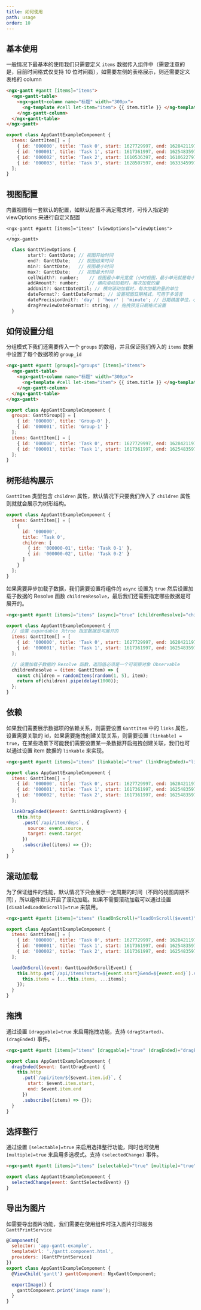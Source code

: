 ```yaml
---
title: 如何使用
path: usage
order: 10
---
```


## 基本使用

一般情况下最基本的使用我们只需要定义 `items` 数据传入组件中（需要注意的是，目前时间格式仅支持 10 位时间戳），如需要左侧的表格展示，则还需要定义表格的 column

```html
<ngx-gantt #gantt [items]="items">
  <ngx-gantt-table>
    <ngx-gantt-column name="标题" width="300px">
      <ng-template #cell let-item="item"> {{ item.title }} </ng-template>
    </ngx-gantt-column>
  </ngx-gantt-table>
</ngx-gantt>
```

```javascript
export class AppGanttExampleComponent {
  items: GanttItem[] = [
    { id: '000000', title: 'Task 0', start: 1627729997, end: 1628421197, expandable: true },
    { id: '000001', title: 'Task 1', start: 1617361997, end: 1625483597, links: ['000003', '000004', '000000'], expandable: true },
    { id: '000002', title: 'Task 2', start: 1610536397, end: 1610622797 },
    { id: '000003', title: 'Task 3', start: 1628507597, end: 1633345997, expandable: true }
  ];
}
```

## 视图配置

内置视图有一套默认的配置，如默认配置不满足需求时，可传入指定的 viewOptions 来进行自定义配置

```
<ngx-gantt #gantt [items]="items" [viewOptions]="viewOptions">
  ...
</ngx-gantt>
```

```javascript
  class GanttViewOptions {
        start?: GanttDate; // 视图开始时间
        end?: GanttDate;   // 视图结束时间
        min?: GanttDate;   // 视图最小时间
        max?: GanttDate;   // 视图最大时间
        cellWidth?: number;    // 视图最小单元宽度（小时视图，最小单元就是每小时的宽度，日视图，最新单元就是每日显示的宽度）
        addAmount?: number;    // 横向滚动加载时，每次加载的量
        addUnit?: GanttDateUtil; // 横向滚动加载时，每次加载的量的单位
        dateFormat?: GanttDateFormat; // 设置视图日期格式，可用于多语言
        datePrecisionUnit?: 'day' | 'hour' | 'minute'; // 日期精度单位，小时视图默认精度为分钟，其他视图默认精度为天
        dragPreviewDateFormat?: string; // 拖拽预览日期格式设置
  }
```

## 如何设置分组

分组模式下我们还需要传入一个 `groups` 的数组，并且保证我们传入的 `items` 数据中设置了每个数据项的 `group_id`

```html
<ngx-gantt #gantt [groups]="groups" [items]="items">
  <ngx-gantt-table>
    <ngx-gantt-column name="标题" width="300px">
      <ng-template #cell let-item="item"> {{ item.title }} </ng-template>
    </ngx-gantt-column>
  </ngx-gantt-table>
</ngx-gantt>
```

```javascript
export class AppGanttExampleComponent {
  groups: GanttGroup[] = [
    { id: '000000', title: 'Group-0' },
    { id: '000001', title: 'Group-1' }
  ];
  items: GanttItem[] = [
    { id: '000000', title: 'Task 0', start: 1627729997, end: 1628421197, group_id: '000000' },
    { id: '000001', title: 'Task 1', start: 1617361997, end: 1625483597, group_id: '000001' }
  ];
}
```

## 树形结构展示

`GanttItem` 类型包含 `children` 属性，默认情况下只要我们传入了 `children` 属性则就就会展示为树形结构。

```javascript
export class AppGanttExampleComponent {
  items: GanttItem[] = [
    {
      id: '000000',
      title: 'Task 0',
      children: [
        { id: '000000-01', title: 'Task 0-1' },
        { id: '000000-02', title: 'Task 0-2' }
      ]
    }
  ];
}
```

如果需要异步加载子数据，我们需要设置将组件的 `async` 设置为 `true` 然后设置加载子数据的 Resolve 函数 `childrenResolve`，最后我们还需要指定哪些数据是可展开的。

```html
<ngx-gantt #gantt [items]="items" [async]="true" [childrenResolve]="childrenResolve"> ... </ngx-gantt>
```

```javascript
export class AppGanttExampleComponent {
  // 设置 expandable 为true 指定数据是可展开的
  items: GanttItem[] = [
    { id: '000000', title: 'Task 0', start: 1627729997, end: 1628421197, expandable: true },
    { id: '000001', title: 'Task 1', start: 1617361997, end: 1625483597, expandable: true }
  ];

  // 设置加载子数据的 Resolve 函数，返回值必须是一个可观察对象 Observable
  childrenResolve = (item: GanttItem) => {
    const children = randomItems(random(1, 5), item);
    return of(children).pipe(delay(1000));
  };
}
```

## 依赖

如果我们需要展示数据项的依赖关系，则需要设置 `GanttItem` 中的 `links` 属性，设置需要关联的 id，如果需要拖拽创建关联关系，则需要设置 `[linkable] = true`，在某些场景下可能我们需要设置某一条数据开启拖拽创建关联，我们也可以通过设置 item 数据的 `linkable` 来实现。

```html
<ngx-gantt #gantt [items]="items" [linkable]="true" (linkDragEnded)="linkDragEnded($event)"> ... </ngx-gantt>
```

```javascript
export class AppGanttExampleComponent {
  items: GanttItem[] = [
    { id: '000000', title: 'Task 0', start: 1627729997, end: 1628421197, links: ['000001', '000002'] },
    { id: '000001', title: 'Task 1', start: 1617361997, end: 1625483597, links: ['000003'] },
    { id: '000002', title: 'Task 2', start: 1617361997, end: 1625483597, linkable: false }
  ];

  linkDragEnded($event: GanttLinkDragEvent) {
    this.http
      .post(`/api/item/deps`, {
        source: event.source,
        target: event.target
      })
      .subscribe((items) => {});
  }
}
```

## 滚动加载

为了保证组件的性能，默认情况下只会展示一定周期的时间（不同的视图周期不同），所以组件默认开启了滚动加载。如果不需要滚动加载可以通过设置 `[disabledLoadOnScroll]=true` 来禁用。

```html
<ngx-gantt #gantt [items]="items" (loadOnScroll)="loadOnScroll($event)"> ... </ngx-gantt>
```

```javascript
export class AppGanttExampleComponent {
  items: GanttItem[] = [
    { id: '000000', title: 'Task 0', start: 1627729997, end: 1628421197 },
    { id: '000001', title: 'Task 1', start: 1617361997, end: 1625483597 },
    { id: '000002', title: 'Task 2', start: 1617361997, end: 1625483597 }
  ];

  loadOnScroll(event: GanttLoadOnScrollEvent) {
    this.http.get(`/api/items?start=${event.start}&end=${event.end}`).subscribe((items) => {
      this.items = [...this.items, ...items];
    });
  }
}
```

## 拖拽

通过设置 `[draggable]=true` 来启用拖拽功能，支持 `(dragStarted)`、`(dragEnded)` 事件。

```html
<ngx-gantt #gantt [items]="items" [draggable]="true" (dragEnded)="dragEnded($event)"> ... </ngx-gantt>
```

```javascript
export class AppGanttExampleComponent {
  dragEnded($event: GanttDragEvent) {
    this.http
      .put(`/api/item/${$event.item.id}`, {
        start: $event.item.start,
        end: $event.item.end
      })
      .subscribe((items) => {});
  }
}
```

## 选择整行

通过设置 `[selectable]=true` 来启用选择整行功能，同时也可使用 `[multiple]=true` 来启用多选模式。支持 `(selectedChange)` 事件。

```html
<ngx-gantt #gantt [items]="items" [selectable]="true" [multiple]="true" (selectedChange)="selectedChange($event)"> ... </ngx-gantt>
```

```javascript
export class AppGanttExampleComponent {
  selectedChange(event: GanttSelectedEvent) {}
}
```

## 导出为图片

如需要导出图片功能，我们需要在使用组件时注入图片打印服务 `GanttPrintService`

```javascript
@Component({
  selector: 'app-gantt-example',
  templateUrl: './gantt.component.html',
  providers: [GanttPrintService]
})
export class AppGanttExampleComponent {
  @ViewChild('gantt') ganttComponent: NgxGanttComponent;

  exportImage() {
    ganttComponent.print('image name');
  }
}
```
